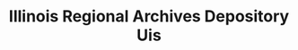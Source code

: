 ---
layout: repo
title: "Illinois Regional Archives Depository Uis"
id: 16083
permalink: repos/16083/
---